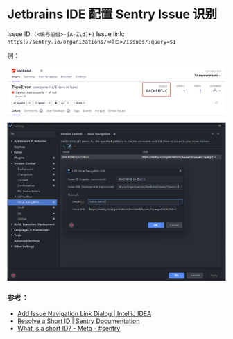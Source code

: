 # Jetbrains IDE 配置 Sentry Issue 识别


Issue ID: `(<编号前缀>-[A-Z\d]+)`
Issue link: `https://sentry.io/organizations/<项目>/issues/?query=$1`

例：

![](img/short-id.png)

![](img/issue-nav.png)

### 参考：

- [Add Issue Navigation Link Dialog | IntelliJ IDEA](https://www.jetbrains.com/help/idea/2021.2/add-issue-navigation-link-dialog.html)
- [Resolve a Short ID | Sentry Documentation](https://docs.sentry.io/api/organizations/resolve-a-short-id/)
- [What is a short ID? - Meta - #sentry](https://forum.sentry.io/t/what-is-a-short-id/1248)

